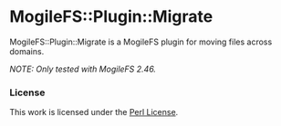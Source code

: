 MogileFS::Plugin::Migrate
=========================

MogileFS::Plugin::Migrate is a MogileFS plugin for moving files across domains.

*NOTE: Only tested with MogileFS 2.46.*

### License

This work is licensed under the [Perl License](http://dev.perl.org/licenses/).
